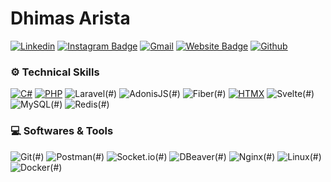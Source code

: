 # Dhimas Arista
[![Linkedin](https://img.shields.io/badge/-LinkedIn-blue?style=flat&logo=Linkedin&logoColor=white)](https://www.linkedin.com/in/dhimasarista/)
[![Instagram Badge](https://img.shields.io/badge/-Instagram-purple?logo=instagram&logoColor=white&link=https://instagram.com/codedhims/)](https://www.instagram.com/codedhims)
[![Gmail](https://img.shields.io/badge/-Gmail-c14438?style=flat&logo=Gmail&logoColor=white)](mailto:mdhimasarista@gmail.com)
[![Website Badge](https://img.shields.io/badge/-Website-c14438?style=flat&logo=Google-Chrome&logoColor=white&link=https://dhimasarista.github.io)](https://dhimasarista.github.io)
[![Github](https://img.shields.io/github/followers/dhimasarista?label=Follow&style=social)](https://github.com/dhimasarista)

### ⚙️ Technical Skills
[![C#](https://custom-icon-badges.demolab.com/badge/C%23-%23FF66B2.svg?logo=cshrp&logoColor=white)](#)
[![PHP](https://img.shields.io/badge/PHP-%23777BB4.svg?&logo=php&logoColor=white)](#)
![Laravel](https://img.shields.io/badge/Laravel-%23FF5C34?logo=laravel&logoColor=white)(#)
![AdonisJS](https://img.shields.io/badge/AdonisJS-3C3C3C?logo=adonisjs&logoColor=white&color=grey)(#)
![Fiber](https://img.shields.io/badge/Fiber-%236BAFE1?logo=go&logoColor=white)(#)
[![HTMX](https://img.shields.io/badge/HTMX-36C?logo=htmx&logoColor=fff)](#)
![Svelte](https://img.shields.io/badge/Svelte-%23FF4C18?logo=svelte&logoColor=white)(#)
![MySQL](https://img.shields.io/badge/MySQL-%230087B7?logo=mysql&logoColor=white)(#)
![Redis](https://img.shields.io/badge/Redis-%23E94C47?logo=redis&logoColor=white)(#)

### 💻 Softwares & Tools
![Git](https://img.shields.io/badge/Git-%23F1502F?logo=git&logoColor=white)(#)
![Postman](https://img.shields.io/badge/Postman-%23FF6C37?logo=postman&logoColor=white)(#)
![Socket.io](https://img.shields.io/badge/SocketIO-%23B0B0B0?logo=socketdotio&logoColor=black&color=white)(#)
![DBeaver](https://img.shields.io/badge/DBeaver-%234A90E2?logo=dbeaver&logoColor=white)(#)
![Nginx](https://img.shields.io/badge/Nginx-%23009639?logo=nginx&logoColor=white)(#)
![Linux](https://img.shields.io/badge/Linux-%23FCC624?logo=linux&logoColor=black)(#)
![Docker](https://img.shields.io/badge/Docker-%232496ED?logo=docker&logoColor=white)(#)

